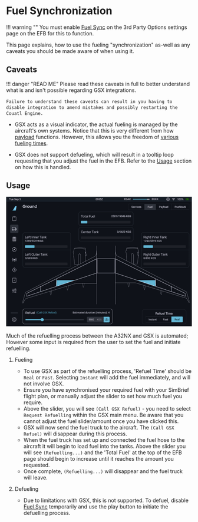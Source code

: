 # Fuel Synchronization

!!! warning ""
    You must enable [Fuel Sync](../../../common/flypados3/settings.md#3rd-party-options) on the 3rd Party Options settings page on the EFB for this to function.

This page explains, how to use the fueling "synchronization" as-well as any caveats you should be made aware of when using it.

## Caveats
!!! danger "READ ME"
    Please read these caveats in full to better understand what is and isn't possible regarding GSX integrations.

    Failure to understand these caveats can result in you having to disable integration to amend mistakes and possibly restarting the Couatl Engine.

- GSX acts as a visual indicator, the actual fueling is managed by the aircraft's own systems. Notice that this is very different from how [payload](payload.md) functions. However, this allows you the freedom of [various fueling times](#realism-settings-for-fuel-time).

- GSX does not support defueling, which will result in a tooltip loop requesting that you adjust the fuel in the EFB. Refer to the [Usage](#usage) section on how this is handled.

## Usage
![Fuel Start](../../assets/gsxintegration/gsx-fuel-start.png)

Much of the refuelling process between the A32NX and GSX is automated; However some input is required from the user to set the fuel and initiate refuelling.

1. Fueling
      - To use GSX as part of the refuelling process, 'Refuel Time' should be `Real` or `Fast`. Selecting `Instant` will add the fuel immediately, and will not involve GSX.
      - Ensure you have synchronised your required fuel with your SimBrief flight plan, or manually adjust the slider to set how much fuel you require.
      - Above the slider, you will see `(Call GSX Refuel)` - you need to select `Request Refuelling` within the GSX main menu. Be aware that you cannot adjust the fuel slider/amount once you have clicked this.
      - GSX will now send the fuel truck to the aircraft. The `(Call GSX Refuel)` will disappear during this process.
      - When the fuel truck has set up and connected the fuel hose to the aircraft it will begin to load fuel into the tanks. Above the slider you will see `(Refuelling...)` and the 'Total Fuel' at the top of the EFB page should begin to increase until it reaches the amount you requested.
      - Once complete, `(Refuelling...)` will disappear and the fuel truck will leave.

2. Defueling
     - Due to limitations with GSX, this is not supported. To defuel, disable [Fuel Sync](../flypados3/settings.md#3rd-party-options) temporarily and use the play button to initiate the defuelling process.